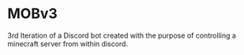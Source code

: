 # MOBv3
3rd Iteration of a Discord bot created with the purpose of controlling a minecraft server from within discord.
